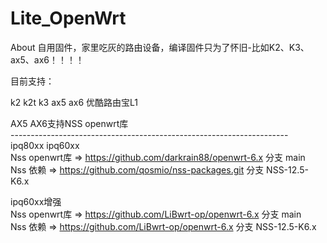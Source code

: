 # Lite_OpenWrt
About
自用固件，家里吃灰的路由设备，编译固件只为了怀旧-比如K2、K3、ax5、ax6！！！！

目前支持：

k2   k2t  k3  ax5  ax6  优酷路由宝L1

AX5 AX6支持NSS openwrt库<br>
---------------------------------------------------------------------<br>
ipq80xx ipq60xx<br>
Nss openwrt库 => https://github.com/darkrain88/openwrt-6.x   分支 main <br> 
Nss 依赖 => https://github.com/qosmio/nss-packages.git    分支 NSS-12.5-K6.x <br>

ipq60xx增强<br>
Nss openwrt库 => https://github.com/LiBwrt-op/openwrt-6.x    分支 main <br> 
Nss 依赖 => https://github.com/LiBwrt-op/openwrt-6.x  分支 NSS-12.5-K6.x <br>

